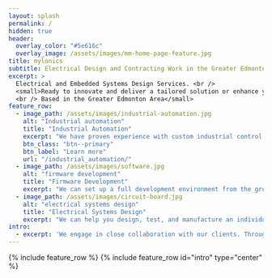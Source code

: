 ```yaml
---
layout: splash
permalink: /
hidden: true
header:
  overlay_color: "#5e616c"
  overlay_image: /assets/images/mm-home-page-feature.jpg
title: mylonics
subtitle: Electrical Design and Contracting Work in the Greater Edmonton Area
excerpt: >
  Electrical and Embedded Systems Design Services. <br />
  <small>Ready to innovate and deliver a tailored solution or enhance your existing designs.
  <br /> Based in the Greater Edmonton Area</small>
feature_row:
  - image_path: /assets/images/industrial-automation.jpg
    alt: "Industrial automation"
    title: "Industrial Automation"
    excerpt: "We have proven experience with custom industrial control systems, and the use of field robotics for remote sensing."
    btn_class: "btn--primary"
    btn_label: "Learn more"
    url: "/industrial_automation/"
  - image_path: /assets/images/software.jpg
    alt: "firmware development"
    title: "Firmware Development"
    excerpt: "We can set up a full development environment from the ground up to meet your development and deployment needs."
  - image_path: /assets/images/circuit-board.jpg
    alt: "electrical systems design"
    title: "Electrical Systems Design"
    excerpt: "We can help you design, test, and manufacture an individual component or an entire system"  
intro: 
  - excerpt: 'We engage in close collaboration with our clients. Through every step of the design process we will help to develop and deliver a solution that is feasible from an engineering, and business perspective.'
---
```


{% include feature_row %}
{% include feature_row id="intro" type="center" %}